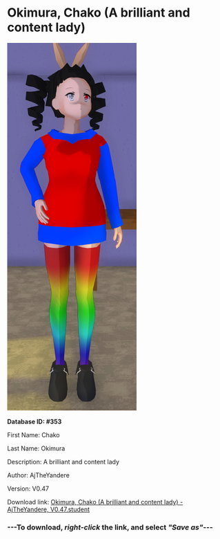 # Okimura, Chako (A brilliant and content lady)

<img src="https://raw.githubusercontent.com/Arbiter1223/Daigaku-Gurashi-Custom-Students/master/Students/Files/Okimura%2C%20Chako%20(A%20brilliant%20and%20content%20lady).png" title="Okimura, Chako (A brilliant and content lady) - AjTheYandere, V0.47">

**Database ID: #353**

First Name: Chako

Last Name: Okimura

Description: A brilliant and content lady

Author: AjTheYandere

Version: V0.47

Download link: <a href="https://raw.githubusercontent.com/Arbiter1223/Daigaku-Gurashi-Custom-Students/master/Students/Files/Okimura%2C%20Chako%20(A%20brilliant%20and%20content%20lady)%20-%20AjTheYandere%2C%20V0.47.student">Okimura, Chako (A brilliant and content lady) - AjTheYandere, V0.47.student</a>

### ---**To download, _right-click_ the link, and select _"Save as"_**---
